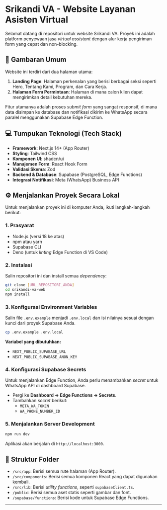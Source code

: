 # Srikandi VA - Website Layanan Asisten Virtual

Selamat datang di repositori untuk website Srikandi VA. Proyek ini adalah platform penyewaan jasa *virtual assistant* dengan alur kerja pengiriman form yang cepat dan non-blocking.

## 🚀 Gambaran Umum

Website ini terdiri dari dua halaman utama:
1.  **Landing Page**: Halaman perkenalan yang berisi berbagai seksi seperti Hero, Tentang Kami, Program, dan Cara Kerja.
2.  **Halaman Form Permintaan**: Halaman di mana calon klien dapat mengirimkan detail kebutuhan mereka.

Fitur utamanya adalah proses *submit form* yang sangat responsif, di mana data disimpan ke database dan notifikasi dikirim ke WhatsApp secara paralel menggunakan Supabase Edge Function.

## 💻 Tumpukan Teknologi (Tech Stack)

* **Framework**: Next.js 14+ (App Router)
* **Styling**: Tailwind CSS
* **Komponen UI**: shadcn/ui
* **Manajemen Form**: React Hook Form
* **Validasi Skema**: Zod
* **Backend & Database**: Supabase (PostgreSQL, Edge Functions)
* **Integrasi Notifikasi**: Meta (WhatsApp) Business API

## ⚙️ Menjalankan Proyek Secara Lokal

Untuk menjalankan proyek ini di komputer Anda, ikuti langkah-langkah berikut:

### 1. Prasyarat

* Node.js (versi 18 ke atas)
* npm atau yarn
* Supabase CLI
* Deno (untuk *linting* Edge Function di VS Code)

### 2. Instalasi

Salin repositori ini dan install semua *dependency*:
```bash
git clone [URL_REPOSITORI_ANDA]
cd srikandi-va-web
npm install
```

### 3. Konfigurasi Environment Variables

Salin file `.env.example` menjadi `.env.local` dan isi nilainya sesuai dengan kunci dari proyek Supabase Anda.
```bash
cp .env.example .env.local
```
**Variabel yang dibutuhkan:**
* `NEXT_PUBLIC_SUPABASE_URL`
* `NEXT_PUBLIC_SUPABASE_ANON_KEY`

### 4. Konfigurasi Supabase Secrets

Untuk menjalankan Edge Function, Anda perlu menambahkan *secret* untuk WhatsApp API di dashboard Supabase.

* Pergi ke **Dashboard → Edge Functions → Secrets**.
* Tambahkan *secret* berikut:
    * `META_WA_TOKEN`
    * `WA_PHONE_NUMBER_ID`

### 5. Menjalankan Server Development

```bash
npm run dev
```
Aplikasi akan berjalan di `http://localhost:3000`.

## 🎨 Struktur Folder

* `/src/app`: Berisi semua rute halaman (App Router).
* `/src/components`: Berisi semua komponen React yang dapat digunakan kembali.
* `/src/lib`: Berisi *utility functions*, seperti `supabaseClient.ts`.
* `/public`: Berisi semua aset statis seperti gambar dan font.
* `/supabase/functions`: Berisi kode untuk Supabase Edge Functions.

---
